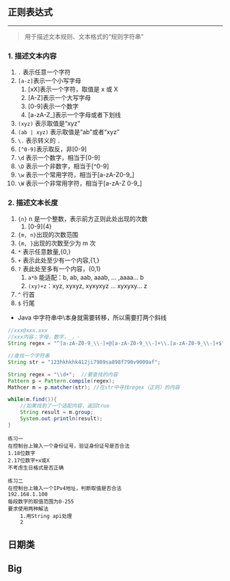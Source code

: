 ## 正则表达式
---
>用于描述文本规则、文本格式的“规则字符串”
### 1. 描述文本内容
1. `.` 表示任意一个字符
2. `[a-z]`表示一个小写字母
	1. [xX]表示一个字符，取值是 x 或 X
	2. [A-Z]表示一个大写字母
	3. [0-9]表示一个数字
	4. [a-zA-Z_]表示一个字母或者下划线
3. `(xyz)` 表示取值是“xyz”
4. `(ab | xyz)` 表示取值是“ab”或者“xyz”
5. `\.` 表示转义的 `.`
6. `[^0-9]`表示取反，非[0-9]
7. `\d` 表示一个数字，相当于[0-9]
8. `\D` 表示一个非数字，相当于[\^0-9]
9. `\w` 表示一个常用字符，相当于[a-zA-Z0-9_]
10. `\W` 表示一个非常用字符，相当于[a-zA-Z 0-9_]

### 2. 描述文本长度
1. `{n}` n 是一个整数，表示前方正则此处出现的次数
	1. [0-9]{4}
2. `{m, n}`出现的次数范围
3. `{m, }`出现的次数至少为 m 次
4. `*` 表示任意数量,{0,}
5. `+` 表示此处至少有一个内容,{1,}
6. `?` 表此处至多有一个内容，{0,1}
	1. `a*b` 能适配：b, ab, aab, aaab, ... ,aaaa... b
	2. `(xy)+z`：xyz, xyxyz, xyxyxyz ... xyxyxy... z
7. `^` 行首
8. `$` 行尾

- Java 中字符串中\\本身就需要转移，所以需要打两个斜线

```Java
//xxx@xxx.xxx
//xxx内容：字母，数字，_，-
String regex = "^[a-zA-Z0-9_\\-]+@[a-zA-Z0-9_\\-]+\\.[a-zA-Z0-9_\\-]+$"
```

```Java
//查找一个字符串
String str = "123hkhkhk412ji7989sa898f790v9009af";

String regex = "\\d+";	//要查找的内容
Pattern p = Pattern.compile(regex);
Mathcer m = p.matcher(str);	//在str中寻找regex（正则）的内容

while(m.find()){
	//如果找到了一个适配内容，返回true
	String result = m.group;
	System.out.println(result);
}
```

	练习一
	在控制台上输入一个身份证号，验证身份证号是否合法
	1.18位数字
	2.17位数字+x或X
	不考虑生日格式是否正确

	练习二
	在控制台上输入一个IPv4地址，判断取值是否合法
	192.168.1.100
	每段数字的取值范围为0-255
	要求使用两种解法
		1.用String api处理
		2
## 日期类

## Big